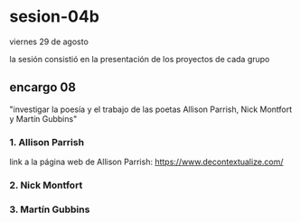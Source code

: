 # sesion-04b

viernes 29 de agosto

la sesión consistió en la presentación de los proyectos de cada grupo

## encargo 08

"investigar la poesía y el trabajo de las poetas Allison Parrish, Nick Montfort y Martín Gubbins"

### 1. Allison Parrish

link a la página web de Allison Parrish: <https://www.decontextualize.com/>

### 2. Nick Montfort

### 3. Martín Gubbins
